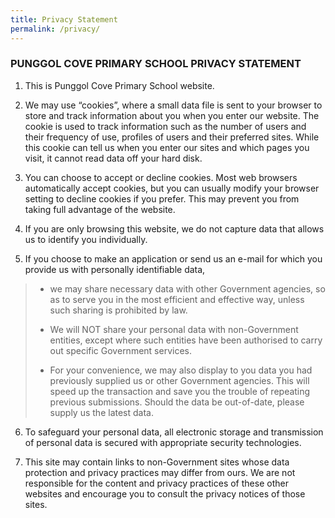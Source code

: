 ```yaml
---
title: Privacy Statement
permalink: /privacy/
---
```

### PUNGGOL COVE PRIMARY SCHOOL PRIVACY STATEMENT


1.  This is Punggol Cove Primary School website.

  

2.  We may use “cookies”, where a small data file is sent to your browser to store and track information about you when you enter our website. The cookie is used to track information such as the number of users and their frequency of use, profiles of users and their preferred sites. While this cookie can tell us when you enter our sites and which pages you visit, it cannot read data off your hard disk.

  

3.  You can choose to accept or decline cookies. Most web browsers automatically accept cookies, but you can usually modify your browser setting to decline cookies if you prefer. This may prevent you from taking full advantage of the website.

  

4.  If you are only browsing this website, we do not capture data that allows us to identify you individually.

  

5.  If you choose to make an application or send us an e-mail for which you provide us with personally identifiable data,

> *   we may share necessary data with other Government agencies, so as to serve you in the most efficient and effective way, unless such sharing is prohibited by law.  
>     
> *   We will NOT share your personal data with non-Government entities, except where such entities have been authorised to carry out specific Government services.  
>     
> *   For your convenience, we may also display to you data you had previously supplied us or other Government agencies. This will speed up the transaction and save you the trouble of repeating previous submissions. Should the data be out-of-date, please supply us the latest data.  
>     

  

6.  To safeguard your personal data, all electronic storage and transmission of personal data is secured with appropriate security technologies.

  

7.  This site may contain links to non-Government sites whose data protection and privacy practices may differ from ours. We are not responsible for the content and privacy practices of these other websites and encourage you to consult the privacy notices of those sites.